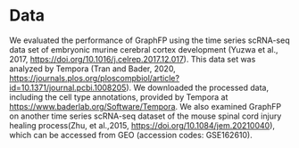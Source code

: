 # Data

We evaluated the performance of GraphFP using the time series scRNA-seq data set of embryonic murine cerebral cortex development (Yuzwa et al., 2017, https://doi.org/10.1016/j.celrep.2017.12.017). 
This data set was analyzed by Tempora (Tran and Bader, 2020, https://journals.plos.org/ploscompbiol/article?id=10.1371/journal.pcbi.1008205). 
We downloaded the processed data, including the cell type annotations, provided by Tempora at https://www.baderlab.org/Software/Tempora.
We also examined GraphFP on another time series scRNA-seq dataset of the mouse spinal cord injury healing process(Zhu, et al.,2015, https://doi.org/10.1084/jem.20210040), which can be accessed from GEO (accession codes: GSE162610).
